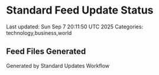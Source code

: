 # Standard Feed Update Status
Last updated: Sun Sep  7 20:11:50 UTC 2025
Categories: technology,business,world

## Feed Files Generated

Generated by Standard Updates Workflow

